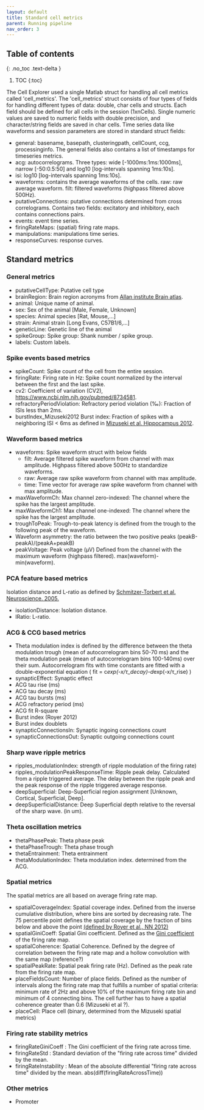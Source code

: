 ```yaml
---
layout: default
title: Standard cell metrics
parent: Running pipeline
nav_order: 3
---
```

## Table of contents
{: .no_toc .text-delta }

1. TOC
{:toc}

The Cell Explorer used a single Matlab struct for handling all cell metrics called 'cell_metrics'. The 'cell_metrics' struct consists of four types of fields for handling different types of data: double, char cells and structs. Each field should be defined for all cells in the session (1xnCells). Single numeric values are saved to numeric fields with double precision, and character/string fields are saved in char cells. Time series data like waveforms and session parameters are stored in standard struct fields:
* general: basename, basepath, clusteringpath, cellCount, ccg, processinginfo. The general fields also contains a list of timestamps for timeseries metrics. 
* acg: autocorrelograms. Three types: wide [-1000ms:1ms:1000ms], narrow [-50:0.5:50] and log10 [log-intervals spanning 1ms:10s].
* isi: log10 [log-intervals spanning 1ms:10s].
* waveforms: contains the average waveforms of the cells. raw: raw average waveform. filt: filtered waveforms (highpass filtered above 500Hz).
* putativeConnections: putative connections determined from cross correlograms. Contains two fields: excitatory and inhibitory, each contains connections pairs. 
* events: event time series.
* firingRateMaps: (spatial) firing rate maps.
* manipulations: manipulations time series.
* responseCurves: response curves.

## Standard metrics
### General metrics
* putativeCellType: Putative cell type
* brainRegion: Brain region acronyms from [Allan institute Brain atlas](http://atlas.brain-map.org/atlas?atlas=1).
* animal: Unique name of animal.
* sex: Sex of the animal [Male, Female, Unknown]
* species: Animal species [Rat, Mouse,...]
* strain: Animal strain [Long Evans, C57B1/6,...]
* geneticLine: Genetic line of the animal
* spikeGroup: Spike group: Shank number / spike group. 
* labels: Custom labels.

### Spike events based metrics
* spikeCount: Spike count of the cell from the entire session.
* firingRate: Firing rate in Hz: Spike count normalized by the interval between the first and the last spike.
* cv2: Coefficient of variation (CV2), https://www.ncbi.nlm.nih.gov/pubmed/8734581. 
* refractoryPeriodViolation: Refractory period violation (‰): Fraction of ISIs less than 2ms.
* burstIndex_Mizuseki2012 Burst index: Fraction of spikes with a neighboring ISI < 6ms as defined in [Mizuseki et al. Hippocampus 2012](http://www.buzsakilab.com/content/PDFs/Mizuseki2012.pdf).

### Waveform based metrics
* waveforms: Spike waveform struct with below fields
  * filt: Average filtered spike waveform from channel with max amplitude. Highpass filtered above 500Hz to standardize waveforms.
  * raw: Average raw spike waveform from channel with max amplitude. 
  * time: Time vector for average raw spike waveform from channel with max amplitude.
* maxWaveformCh: Max channel zero-indexed: The channel where the spike has the largest amplitude.
* maxWaveformCh1: Max channel one-indexed: The channel where the spike has the largest amplitude.
* troughToPeak: Trough-to-peak latency is defined from the trough to the following peak of the waveform. 
* Waveform asymmetry: the ratio between the two positive peaks (peakB-peakA)/(peakA+peakB)
* peakVoltage: Peak voltage (µV) Defined from the channel with the maximum waveform (highpass filtered). max(waveform)-min(waveform).

### PCA feature based metrics
Isolation distance and L-ratio as defined by [Schmitzer-Torbert et al. Neuroscience. 2005.](https://www.ncbi.nlm.nih.gov/pubmed/15680687)
* isolationDistance: Isolation distance.
* lRatio: L-ratio.

### ACG & CCG based metrics
* Theta modulation index is defined by the difference between the theta modulation trough (mean of autocorrelogram bins 50-70 ms) and the theta modulation peak (mean of autocorrelogram bins 100-140ms) over their sum. Autocorrelogram fits with time constants are fitted with a double-exponential equation ( fit = c*exp(-x/τ_decay)-d*exp(-x/τ_rise) )
* synapticEffect: Synaptic effect
* ACG tau rise (ms)
* ACG tau decay (ms)
* ACG tau bursts (ms)
* ACG refractory period (ms)
* ACG fit R-square
* Burst index (Royer 2012)
* Burst index doublets
* synapticConnectionsIn:  Synaptic ingoing connections count
* synapticConnectionsOut: Synaptic outgoing connections count

### Sharp wave ripple metrics
* ripples_modulationIndex: strength of ripple modulation of the firing rate)
* ripples_modulationPeakResponseTime: Ripple peak delay. Calculated from a ripple triggered average. The delay between the ripple peak and the peak response of the ripple triggered average response.
* deepSuperficial: Deep-Superficial region assignment [Unknown, Cortical, Superficial, Deep].
* deepSuperficialDistance: Deep Superficial depth relative to the reversal of the sharp wave. (in um).

### Theta oscillation metrics
* thetaPhasePeak: Theta phase peak
* thetaPhaseTrough: Theta phase trough
* thetaEntrainment: Theta entrainment
* thetaModulationIndex: Theta modulation index. determined from the ACG.

### Spatial metrics
The spatial metrics are all based on average firing rate map.
* spatialCoverageIndex: Spatial coverage index. Defined from the inverse cumulative distribution, where bins are sorted by decreasing rate. The 75 percentile point defines the spatial coverage by the fraction of bins below and above the point  [(defined by Royer et al., NN 2012)](http://www.buzsakilab.com/content/PDFs/Royer2012.pdf)
* spatialGiniCoeff: Spatial Gini coefficient. Defined as the [Gini coefficient](https://en.wikipedia.org/wiki/Gini_coefficient) of the firing rate map.
* spatialCoherence: Spatial Coherence. Defined by the degree of correlation between the firing rate map and a hollow convolution with the same map (reference?)
* spatialPeakRate: Spatial peak firing rate (Hz). Defined as the peak rate from the firing rate map.
* placeFieldsCount: Number of place fields. Defined as the number of intervals along the firing rate map that fulfills a number of spatial criteria: minimum rate of 2Hz and above 10% of the maximum firing rate bin and minimum of 4 connecting bins. The cell further has to have a spatial coherence greater than 0.6 (Mizuseki et al ?).
* placeCell: Place cell (binary, determined from the Mizuseki spatial metrics)

### Firing rate stability metrics
* firingRateGiniCoeff : The Gini coefficient of the firing rate across time.
* firingRateStd : Standard deviation of the "firing rate across time" divided by the mean. 
* firingRateInstability : Mean of the absolute differential "firing rate across time" divided by the mean. abs(diff(firingRateAcrossTime))

### Other metrics
* Promoter